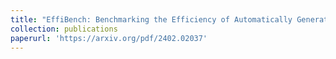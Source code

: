 ```yaml
---
title: "EffiBench: Benchmarking the Efficiency of Automatically Generated Code"
collection: publications
paperurl: 'https://arxiv.org/pdf/2402.02037'
---
```

<!-- 
The contents above will be part of a list of publications, if the user clicks the link for the publication than the contents of section will be rendered as a full page, allowing you to provide more information about the paper for the reader. When publications are displayed as a single page, the contents of the above "citation" field will automatically be included below this section in a smaller font. -->